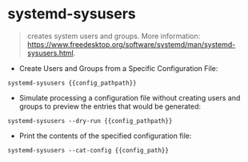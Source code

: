 # systemd-sysusers

> creates system users and groups.
> More information: <https://www.freedesktop.org/software/systemd/man/systemd-sysusers.html>.

- Create Users and Groups from a Specific Configuration File:

`systemd-sysusers {{config_pathpath}}`

- Simulate processing a configuration file without creating users and groups to preview the entries that would be generated:

`systemd-sysusers --dry-run {{config_pathpath}}`

- Print the contents of the specified configuration file:

`systemd-sysusers --cat-config {{config_path}}`

